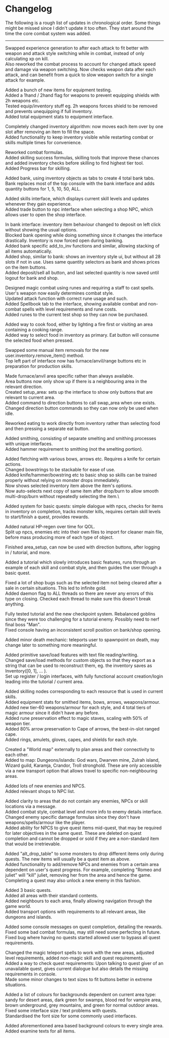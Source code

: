 # Changelog
The following is a rough list of updates in chronological order. Some things might be missed since I didn't update it too often. They start around the time the core combat system was added.

------

Swapped experience generation to after each attack to fit better with weapon and attack style switching while in combat, instead of only calculating xp on kill.\
Also reworked the combat process to account for changed attack speed and damage via weapon switching. Now checks weapon data after each attack, and can benefit from a quick to slow weapon switch for a single attack for example.

Added a bunch of new items for equipment testing.\
Added a 1hand / 2hand flag for weapons to prevent equipping shields with 2h weapons etc.\
Tested equip/inventory stuff eg. 2h weapons forces shield to be removed and prevents unequipping if full inventory.\
Added total equipment stats to equipment interface.

Completely changed inventory algorithm: now moves each item over by one slot after removing an item to fill the space.\
Added functionality to keep inventory visible while restarting combat or skills multiple times for convenience.

Reworked combat formulas.\
Added skilling success formulas, skilling tools that improve these chances and added inventory checks before skilling to find highest tier tool.\
Added Progress bar for skilling.

Added bank, using inventory objects as tabs to create 4 total bank tabs.\
Bank replaces most of the top console with the bank interface and adds quantity buttons for 1, 5, 10, 50, ALL.

Added skills interface, which displays current skill levels and updates whenever they gain experience.\
Added trade button to npc interface when selecting a shop NPC, which allows user to open the shop interface.

In bank interface: inventory item behaviour changed to deposit on left click without showing the usual options.\
Blocked bank opening while doing something since it changes the interface drastically. Inventory is now forced open during banking.\
Added bank specific add_to_inv functions and similar, allowing stacking of all items automatically.\
Added shop, similar to bank: shows an inventory style ui, but without all 28 slots if not in use. Uses same quantity selectors as bank and shows prices on the item buttons.\
Added deposit/sell all button, and last selected quantity is now saved until logout for bank and shop.

Designed magic combat using runes and requiring a staff to cast spells. User's weapon now easily determines combat style.\
Updated attack function with correct rune usage and such.\
Added Spellbook tab to the interface, showing available combat and non-combat spells with level requirements and rune costs.\
Added runes to the current test shop so they can now be purchased.

Added way to cook food, either by lighting a fire first or visiting an area containing a cooking range.\
Added way to select food in inventory as primary. Eat button will consume the selected food when pressed.

Swapped some manual item removals for the new user.inventory.remove_item() method.\
Top left part of interface now has furnace/anvil/range buttons etc in preparation for production skills. 

Made furnace/anvil area specific rather than always available.\
Area buttons now only show up if there is a neighbouring area in the relevant direction.\
Created setup_area: sets up the interface to show only buttons that are relevant to current area.\
Added command to direction buttons to call swap_area when one exists.\
Changed direction button commands so they can now only be used when idle.

Reworked eating to work directly from inventory rather than selecting food and then pressing a separate eat button.

Added smithing, consisting of separate smelting and smithing processes with unique interfaces.\
Added hammer requirement to smithing (not the smelting portion).

Added fletching with various bows, arrows etc. Requires a knife for certain actions.\
Changed bowstrings to be stackable for ease of use.\
Added knife/hammer/bowstring etc to basic shop so skills can be trained properly without relying on monster drops immediately.\
Now shows selected inventory item above the item's options.\
Now auto-selects next copy of same item after drop/burn to allow smooth multi-drop/burn without repeatedly selecting the item.\

Added system for basic quests: simple dialogue with npcs, checks for items in inventory on completion, tracks monster kills, requires certain skill levels to start/finish a quest, provides rewards.

Added natural HP-regen over time for QOL.\
Split up npcs, enemies etc into their own files to import for cleaner main file, before mass producing more of each type of object.

Finished area_setup, can now be used with direction buttons, after logging in / tutorial, and more. 

Added a tutorial which slowly introduces basic features, runs through an example of each skill and combat style, and then guides the user through a basic quest.

Fixed a lot of shop bugs such as the selected item not being cleared after a sale in certain situations. This led to infinite gold.\
Added daemon flag to ALL threads so there are never any errors of this type on closing. Checked each thread to make sure this doesn't break anything. 

Fully tested tutorial and the new checkpoint system. Rebalanced goblins since they were too challenging for a tutorial enemy. Possibly need to nerf final boss "Man".\
Fixed console having an inconsistent scroll position on bank/shop opening.

Added minor death mechanic: teleports user to spawnpoint on death, may change later to something more meaningful.

Added primitive save/load features with text file reading/writing.\
Changed save/load methods for custom objects so that they export as a string that can be used to reconstruct them, eg. the inventory saves as Inventory([0, 1], ... ).\
Set up register / login interfaces, with fully functional account creation/login leading into the tutorial / current area.

Added skilling nodes corresponding to each resource that is used in current skills.\
Added equipment stats for smithed items, bows, arrows, weapons/armour.\
Added new tier-60 weapons/armour for each style, and 4 total tiers of magic armour since it didn't have any before.\
Added rune preservation effect to magic staves, scaling with 50% of weapon tier.\
Added 80% arrow preservation to Cape of arrows, the best-in-slot ranged cape.\
Added rings, amulets, gloves, capes, and shields for each style.

Created a "World map" externally to plan areas and their connectivity to each other.\
Added to map: Dungeons/islands: God wars, Dwarven mine, Zulrah island, Wizard guild, Karamja, Crandor, Troll stronghold. These are only accessible via a new transport option that allows travel to specific non-neighbouring areas.

Added lots of new enemies and NPCS.\
Added relevant shops to NPC list.

Added clarity to areas that do not contain any enemies, NPCs or skill locations via a message.\
Added combat style, combat level and more info to enemy details interface.\
Changed enemy specific damage formulas since they don't have weapons/spells/armour like the player.\
Added ability for NPCS to give quest items mid-quest, that may be required for later objectives in the same quest. These are deleted on quest completion and cannot be dropped or sold if they are a non-standard item that would be irretrievable. 

Added "alt_drop_table" to some monsters to drop different items only during quests. The new items will usually be a quest item as above.\
Added functionality to add/remove NPCs and enemies from a certain area dependent on user's quest progress. For example, completing "Romeo and juliet" will "kill" juliet, removing her from the area and hence the game. Completing a quest may also unlock a new enemy in this fashion.

Added 3 basic quests.\
Added all areas with their standard contents.\
Added neighbours to each area, finally allowing navigation through the game world.\
Added transport options with requirements to all relevant areas, like dungeons and islands.

Added some console messages on quest completion, detailing the rewards.\
Fixed some bad combat formulas, may still need some perfecting in future.\
Fixed bug where having no quests started allowed user to bypass all quest requirements.

Changed the magic teleport spells to work with the new areas, adjusted level requirements, added non-magic skill and quest requirements.\
Added a way to check quest requirements: Upon talking to quest giver of an unavailable quest, gives current dialogue but also details the missing requirements in console. \
Made some minor changes to text sizes to fit buttons better in extreme situations.

Added a list of colours for backgrounds dependent on current area type: sandy for desert areas, dark green for swamps, blood red for vampire area, brown underground, grey mountains, and green for normal outdoor areas.\
Fixed some interface size / text problems with quests.\
Standardised the font size for some commonly used interfaces.

Added aforementioned area based background colours to every single area.\
Added examine texts for all items.
